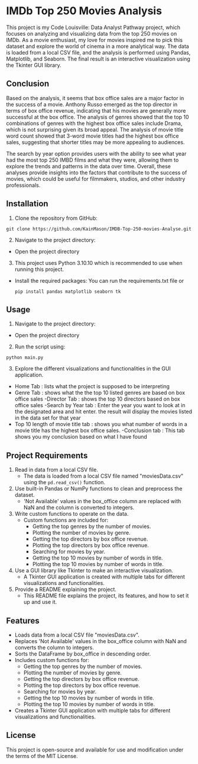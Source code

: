 # IMDb Top 250 Movies Analysis

This project is my Code Louisville: Data Analyst Pathway project, which focuses on analyzing and visualizing data from the top 250 movies on IMDb. As a movie enthusiast, my love for movies inspired me to pick this dataset and explore the world of cinema in a more analytical way. The data is loaded from a local CSV file, and the analysis is performed using Pandas, Matplotlib, and Seaborn. The final result is an interactive visualization using the Tkinter GUI library.

## Conclusion

Based on the analysis, it seems that box office sales are a major factor in the success of a movie. Anthony Russo emerged as the top director in terms of box office revenue, indicating that his movies are generally more successful at the box office. The analysis of genres showed that the top 10 combinations of genres with the highest box office sales include Drama, which is not surprising given its broad appeal. The analysis of movie title word count showed that 3-word movie titles had the highest box office sales, suggesting that shorter titles may be more appealing to audiences.

The search by year option provides users with the ability to see what year had the most top 250 IMBD films and what they were, allowing them to explore the trends and patterns in the data over time. Overall, these analyses provide insights into the factors that contribute to the success of movies, which could be useful for filmmakers, studios, and other industry professionals.
## Installation

1. Clone the repository from GitHub:
  ```
git clone https://github.com/KainMason/IMDB-Top-250-movies-Analyse.git
  ```
2. Navigate to the project directory:
- Open the project directory
3. This project uses Python 3.10.10 which is recommended to use when running this project.
- Install the required packages: You can run the requirements.txt file or 
  ```
  pip install pandas matplotlib seaborn tk
  ```

## Usage

1. Navigate to the project directory:
- Open the project directory
2. Run the script using:
```
python main.py
```
3. Explore the different visualizations and functionalities in the GUI application.
- Home Tab : lists what the project is supposed to be interpreting
- Genre Tab : shows what the the top 10 listed genres are based on box office sales
-Director Tab : shows the top 10 directors based on box office sales
-Search by Year tab :  Enter the year you want to look at in the designated area and hit enter. the result will display the movies listed in the data set for that year
- Top 10 length of movie title tab : shows you what number of words in a movie title has the highest box office sales.
-Conclusion tab : This tab shows you my conclusion based on what I have found
## Project Requirements

1. Read in data from a local CSV file.
   - The data is loaded from a local CSV file named "moviesData.csv" using the `pd.read_csv()` function.
2. Use built-in Pandas or NumPy functions to clean and preprocess the dataset.
   - 'Not Available' values in the box_office column are replaced with NaN and the column is converted to integers.
3. Write custom functions to operate on the data.
   - Custom functions are included for:
     - Getting the top genres by the number of movies.
     - Plotting the number of movies by genre.
     - Getting the top directors by box office revenue.
     - Plotting the top directors by box office revenue.
     - Searching for movies by year.
     - Getting the top 10 movies by number of words in title.
     - Plotting the top 10 movies by number of words in title.
4. Use a GUI library like Tkinter to make an interactive visualization.
   - A Tkinter GUI application is created with multiple tabs for different visualizations and functionalities.
5. Provide a README explaining the project.
   - This README file explains the project, its features, and how to set it up and use it.

## Features

- Loads data from a local CSV file "moviesData.csv".
- Replaces 'Not Available' values in the box_office column with NaN and converts the column to integers.
- Sorts the DataFrame by box_office in descending order.
- Includes custom functions for:
  - Getting the top genres by the number of movies.
  - Plotting the number of movies by genre.
  - Getting the top directors by box office revenue.
  - Plotting the top directors by box office revenue.
  - Searching for movies by year.
  - Getting the top 10 movies by number of words in title.
  - Plotting the top 10 movies by number of words in title.
- Creates a Tkinter GUI application with multiple tabs for different visualizations and functionalities.

## License

This project is open-source and available for use and modification under the terms of the MIT License.

